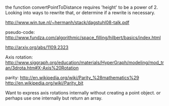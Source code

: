 the function convertPointToDistance requires 'height' to be a power of 2. Looking into ways to rewrite that, or determine if a rewrite is necessary.

http://www.win.tue.nl/~hermanh/stack/dagstuhl08-talk.pdf

pseudo-code: http://www.fundza.com/algorithmic/space_filling/hilbert/basics/index.html

http://arxiv.org/abs/1109.2323

Axis rotation: http://www.siggraph.org/education/materials/HyperGraph/modeling/mod_tran/3drota.htm#X-Axis%20Rotation

parity: http://en.wikipedia.org/wiki/Parity_%28mathematics%29 http://en.wikipedia.org/wiki/Parity_bit

Want to express axis rotations internally without creating a point object.
or perhaps use one internally but return an array.
